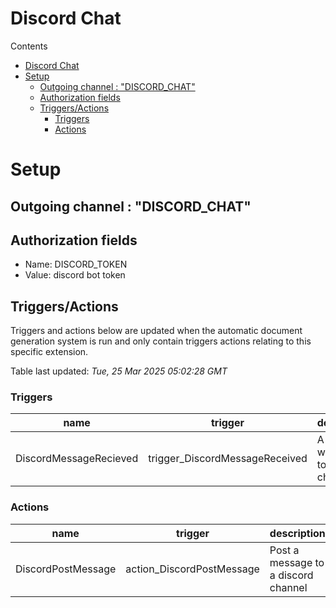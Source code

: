<!-- this file will be auto updated for triggers and actions when the apidocs automatic
document builder is run.
To have the triggers and actions inserted do not remove the tags 'ReplaceTAGFor...' below
To run go to 'StreamRoller\docs\apidocs' and run 'node readmebuilder.mjs'
The script will parse files in the extensions directory looking for "triggersandactions ="
if found it will attempt to load hte file and use the exported 'triggersandactions' variable
to create the tables shown in the parsed README.md files
This was the only way I could find to autoupdate the triggers and actions lists
 -->
 # Discord Chat
Contents
- [Discord Chat](#discord-chat)
- [Setup](#setup)
  - [Outgoing channel : "DISCORD\_CHAT"](#outgoing-channel--discord_chat)
  - [Authorization fields](#authorization-fields)
  - [Triggers/Actions](#triggersactions)
    - [Triggers](#triggers)
    - [Actions](#actions)
# Setup

## Outgoing channel : "DISCORD_CHAT"
## Authorization fields
- Name: DISCORD_TOKEN 
- Value: discord bot token

## Triggers/Actions


Triggers and actions below are updated when the automatic document generation system is run and only contain triggers actions relating to this specific extension.

Table last updated: *Tue, 25 Mar 2025 05:02:28 GMT*

### Triggers

| name | trigger | description |
| --- | --- | --- |
| DiscordMessageRecieved | trigger_DiscordMessageReceived | A message was posted to a discord chat room |

### Actions

| name | trigger | description |
| --- | --- | --- |
| DiscordPostMessage | action_DiscordPostMessage | Post a message to a discord channel |
